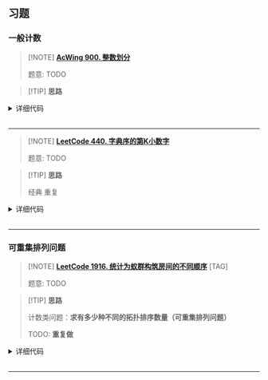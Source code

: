 
## 习题

### 一般计数

> [!NOTE] **[AcWing 900. 整数划分](https://www.acwing.com/problem/content/description/902/)**
> 
> 题意: TODO

> [!TIP] **思路**
> 
> 

<details>
<summary>详细代码</summary>
<!-- tabs:start -->

##### **C++ 完全背包**

```cpp
/*
  完全背包解法

  状态表示：
  f[i][j]表示只从 1~i 中选，且总和等于 j 的方案数

  状态转移方程:
  f[i][j] = f[i - 1][j] + f[i][j - i];
*/
#include <algorithm>
#include <iostream>

using namespace std;

const int N = 1010, mod = 1e9 + 7;

int n;
int f[N];

int main() {
    cin >> n;

    f[0] = 1;
    for (int i = 1; i <= n; i++)
        for (int j = i; j <= n; j++) f[j] = (f[j] + f[j - i]) % mod;

    cout << f[n] << endl;

    return 0;
}

```


##### **C++ 其他定义**

```cpp
/*
  其他算法
  状态表示：
  f[i][j] 表示总和为 i ，总个数为 j 的方案数

  状态转移方程：
  f[i][j] = f[i - 1][j - 1] + f[i - j][j];
*/
#include <algorithm>
#include <iostream>

using namespace std;

const int N = 1010, mod = 1e9 + 7;

int n;
int f[N][N];

int main() {
    cin >> n;

    f[1][1] = 1;
    for (int i = 2; i <= n; i++)
        for (int j = 1; j <= i; j++)
            f[i][j] = (f[i - 1][j - 1] + f[i - j][j]) % mod;

    int res = 0;
    for (int i = 1; i <= n; i++) res = (res + f[n][i]) % mod;

    cout << res << endl;

    return 0;
}
```


##### **Python**

```python
# 方法1：背包做法
# 整数n是背包容量n，有n个物品，物品的体积分别是1-n，每个物品可以用无数次，求恰好装满背包的方案数（完全背包问题）
# 状态表示：f[i,j]：从1-i中选，并且体积恰好是j的选法数量；属性：数量
# 状态转移：根据第i个物品 选几个来划分：选0个，，，选k个...
# f[i-1,j], f[i-1,j-i],f[i-1,j-2i],...
# 状态数量是n*n, 转移数量是n，所以时间复杂度是n*n*n

# 精益求精，按照完全背包问题的方法进行优化：
f[i][j] = f[i - 1][j] + f[i - 1][j - i] + f[i - 1][j - 2
i]+..+f[i - 1][j - i * s]
f[i][j - 1] = f[i - 1][j - 1] + f[i - 1][j - 2
i]+..+f[i - 1][j - i * s]
# ==> 最后优化出来的状态转移方程是：
f[i][j] = f[i - 1][j] + f[i][j - 1]

# 然后最后再进行空间优化，体积从小到大循环就可以去掉一维。
if __name__ == '__main__':
    N = 1010
    n = int(input())
    f = [0] * N
    mod = int(1e9 + 7)
    f[0] = 1
    for i in range(1, n + 1):
        for j in range(i, n + 1):
            f[j] = (f[j] + f[j - i]) % mod
    print(f[n])

#	方法2:脑筋急转弯方案!!!很难想!!!

# 状态表示：f[i,j]集合表示：所有总和是i,并且恰好表示成j个数的和的方案；属性：数量
# 状态转移：以集合里的最小值是否大于1划分：
# 1） 最小值是1；f[i,j]=f[i-1,j-1] ：减去数字1的方案数，那就是总和i-1,个数j-1
# 2） 最小值大于1；集合里的每个数都减1，那就是总和i-1*j,个数还是j;
# 表达式f[i,j]=f[i-1,j-1]+f[i-1,j]
# 最后的答案 需要枚举一遍：ans=f[n,1]+f[n,2]+...+f[n,n]
if __name__ == '__main__':
    N = 1010
    n = int(input())
    f = [[0] * N for _ in range(N)]
    mod = int(1e9 + 7)

    f[1][1] = 1
    for i in range(2, n + 1):
        for j in range(1, i + 1):
            f[i][j] = (f[i - 1][j - 1] + f[i - j][j]) % mod
    res = 0
    for i in range(1, n + 1):
        res = (res + f[n][i]) % mod
    print(res)
```

<!-- tabs:end -->
</details>

<br>

* * *

> [!NOTE] **[LeetCode 440. 字典序的第K小数字](https://leetcode.cn/problems/k-th-smallest-in-lexicographical-order/)**
> 
> 题意: TODO

> [!TIP] **思路**
> 
> 经典 重复

<details>
<summary>详细代码</summary>
<!-- tabs:start -->

##### **C++ 标准**

```cpp
class Solution {
public:
    using LL = long long;

    int calc(int prefix, int n) {
        LL t = prefix, k = 1;
        int tot = 0;
        while (t * 10 <= n) {
            tot += k;
            t *= 10, k *= 10;
        }

        // 注意 此时 t 与 n 位数未必相同
        // 形如
        // Case 1: n = 12321, prefix = 1, t = 1000, k = 10000, tot = 1111
        //          n - t + 1 < k
        // Case 2: n = 12321, prefix = 2, t = 2000, k = 1000, tot = 111
        //          n - t + 1 >= k

        // if (t <= n) {
            if (n - t + 1 < k)
                tot += n - t + 1;
            else
                tot += k;
        // }
        return tot;
    }

    int findKthNumber(int n, int k) {
        int prefix = 1;
        while (k > 1) {
            int sz = calc(prefix, n);
            if (k > sz) {
                k -= sz;
                prefix ++ ;
            } else {
                k -- ;
                prefix *= 10;
            }
        }
        return prefix;
    }
};
```

##### **C++**

```cpp
class Solution {
public:
    long getCount(long prefix, long n) {
        long cur = prefix;
        long next = cur + 1;
        long count = 0;
        while (cur <= n) {
            count += min(n + 1, next) - cur;
            cur *= 10;
            next *= 10;
        }
        return count;
    }

    int findKthNumber(int n, int k) {
        long p = 1;
        long prefix = 1;
        while (p < k) {
            long count = getCount(prefix, n);
            if (p + count > k) {
                /// 说明第k个数，在这个前缀范围里面
                prefix *= 10;
                p ++ ;
            } else if (p + count <= k) {
                /// 说明第k个数，不在这个前缀范围里面，前缀需要扩大+1
                prefix ++ ;
                p += count;
            }
        }
        return static_cast<int>(prefix);
    }
};
```
##### **Python**

```python

```

<!-- tabs:end -->
</details>

<br>

* * *

### 可重集排列问题

> [!NOTE] **[LeetCode 1916. 统计为蚁群构筑房间的不同顺序](https://leetcode.cn/problems/count-ways-to-build-rooms-in-an-ant-colony/)** [TAG]
> 
> 题意: TODO

> [!TIP] **思路**
> 
> 计数类问题：**求有多少种不同的拓扑排序数量（可重集排列问题）**
> 
> TODO: **重复做**

<details>
<summary>详细代码</summary>
<!-- tabs:start -->

##### **C++**

```cpp
class Solution {
public:
    using LL = long long;
    const static int N = 1e5 + 10, MOD = 1e9 + 7;
    int h[N], e[N], ne[N], idx;
    int f[N], g[N];
    int s[N], sz[N];
    int n;
    
    int qmi(int a, int k) {
        int ret = 1;
        while (k) {
            if (k & 1)
                ret = (LL)ret * a % MOD;
            a = (LL)a * a % MOD;
            k >>= 1;
        }
        return ret;
    }
    
    void init() {
        memset(h, -1, sizeof h);
        idx = 0;
        f[0] = g[0] = 1;
        for (int i = 1; i <= n; ++ i ) {
            f[i] = f[i - 1] * (LL)i % MOD;
            g[i] = g[i - 1] * (LL)qmi(i, MOD - 2) % MOD;
        }
    }
    
    void add(int a, int b) {
        e[idx] = b, ne[idx] = h[a], h[a] = idx ++ ;
    }
    
    // 单向边 不需要记录fa
    int dfs(int u) {
        sz[u] = 0;  // 初始时不包括跟节点
        for (int i = h[u]; ~i; i = ne[i]) {
            int j = e[i];
            dfs(j);
            sz[u] += sz[j];
        }
        // 所有子树的和的阶乘
        s[u] = f[sz[u]];
        for (int i = h[u]; ~i; i = ne[i]) {
            int j = e[i];
            // 子树数量逆元 子树方案数
            s[u] = (LL)s[u] * g[sz[j]] % MOD;
            s[u] = (LL)s[u] * s[j] % MOD;
        }
        sz[u] ++ ;
        return s[u];
    }
    
    int waysToBuildRooms(vector<int>& prevRoom) {
        this->n = prevRoom.size();
        init();
        for (int i = 1; i < n; ++ i )
            add(prevRoom[i], i);
        return dfs(0);
    }
};
```

##### **Python**

```python

```

<!-- tabs:end -->
</details>

<br>

* * *